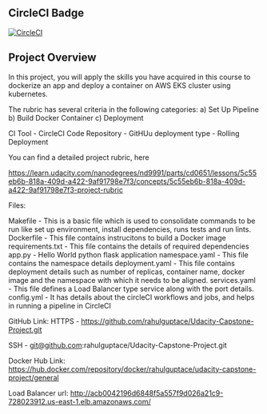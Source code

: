 ## CircleCI Badge

[![CircleCI](https://dl.circleci.com/status-badge/img/gh/rahulguptace/project-ml-microservice-kubernetes/tree/main.svg?style=svg)](https://dl.circleci.com/status-badge/redirect/gh/rahulguptace/project-ml-microservice-kubernetes/tree/main)

## Project Overview

In this project, you will apply the skills you have acquired in this course to dockerize an app and deploy a container on AWS EKS cluster using kubernetes.

The rubric has several criteria in the following categories:
a) Set Up Pipeline
b) Build Docker Container
c) Deployment  

CI Tool - CircleCI
Code Repository - GitHUu
deployment type - Rolling Deployment

You can find a detailed project rubric, here

https://learn.udacity.com/nanodegrees/nd9991/parts/cd0651/lessons/5c55eb6b-818a-409d-a422-9af91798e7f3/concepts/5c55eb6b-818a-409d-a422-9af91798e7f3-project-rubric


Files:

Makefile - This is a basic file which is used to consolidate commands to be run like set up environment, install dependencies, runs tests and run lints.
Dockerfile - This file contains instrucitons to build a Docker image 
requirements.txt - This file contains the details of required dependencies
app.py - Hello World python flask application
namespace.yaml - This file contains the namespace details
deployment.yaml - This file contains deployment details such as number of replicas, container name, docker image and the namespace with which it needs to be aligned.
services.yaml - This file defines a Load Balancer type service along with the port details.
config.yml - It has details about the circleCI workflows and jobs, and helps in running a pipeline in CircleCI

GitHub Link:
HTTPS - 
https://github.com/rahulguptace/Udacity-Capstone-Project.git

SSH - 
git@github.com:rahulguptace/Udacity-Capstone-Project.git

Docker Hub Link:
https://hub.docker.com/repository/docker/rahulguptace/udacity-capstone-project/general

Load Balancer url:
http://acb0042196d6848f5a557f9d026a21c9-728023912.us-east-1.elb.amazonaws.com/